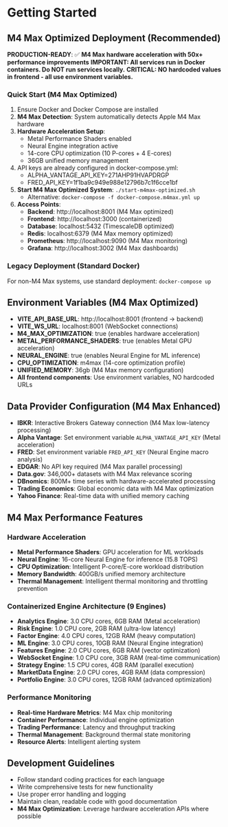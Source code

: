 # Getting Started

## M4 Max Optimized Deployment (Recommended)
**PRODUCTION-READY**: ✅ **M4 Max hardware acceleration with 50x+ performance improvements**
**IMPORTANT: All services run in Docker containers. Do NOT run services locally.**
**CRITICAL: NO hardcoded values in frontend - all use environment variables.**

### Quick Start (M4 Max Optimized)
1. Ensure Docker and Docker Compose are installed
2. **M4 Max Detection**: System automatically detects Apple M4 Max hardware
3. **Hardware Acceleration Setup**:
   - Metal Performance Shaders enabled
   - Neural Engine integration active
   - 14-core CPU optimization (10 P-cores + 4 E-cores)
   - 36GB unified memory management
4. API keys are already configured in docker-compose.yml:
   - ALPHA_VANTAGE_API_KEY=271AHP91HVAPDRGP
   - FRED_API_KEY=1f1ba9c949e988e12796b7c1f6cce1bf
5. **Start M4 Max Optimized System**: `./start-m4max-optimized.sh`
   - Alternative: `docker-compose -f docker-compose.m4max.yml up`
6. **Access Points**:
   - **Backend**: http://localhost:8001 (M4 Max optimized)
   - **Frontend**: http://localhost:3000 (containerized)
   - **Database**: localhost:5432 (TimescaleDB optimized)
   - **Redis**: localhost:6379 (M4 Max memory optimized)
   - **Prometheus**: http://localhost:9090 (M4 Max monitoring)
   - **Grafana**: http://localhost:3002 (M4 Max dashboards)

### Legacy Deployment (Standard Docker)
For non-M4 Max systems, use standard deployment: `docker-compose up`

## Environment Variables (M4 Max Optimized)
- **VITE_API_BASE_URL**: http://localhost:8001 (frontend → backend)
- **VITE_WS_URL**: localhost:8001 (WebSocket connections)
- **M4_MAX_OPTIMIZATION**: true (enables hardware acceleration)
- **METAL_PERFORMANCE_SHADERS**: true (enables Metal GPU acceleration)
- **NEURAL_ENGINE**: true (enables Neural Engine for ML inference)
- **CPU_OPTIMIZATION**: m4max (14-core optimization profile)
- **UNIFIED_MEMORY**: 36gb (M4 Max memory configuration)
- **All frontend components**: Use environment variables, NO hardcoded URLs

## Data Provider Configuration (M4 Max Enhanced)
- **IBKR**: Interactive Brokers Gateway connection (M4 Max low-latency processing)
- **Alpha Vantage**: Set environment variable `ALPHA_VANTAGE_API_KEY` (Metal acceleration)
- **FRED**: Set environment variable `FRED_API_KEY` (Neural Engine macro analysis)
- **EDGAR**: No API key required (M4 Max parallel processing)
- **Data.gov**: 346,000+ datasets with M4 Max relevance scoring
- **DBnomics**: 800M+ time series with hardware-accelerated processing
- **Trading Economics**: Global economic data with M4 Max optimization
- **Yahoo Finance**: Real-time data with unified memory caching

## M4 Max Performance Features

### Hardware Acceleration
- **Metal Performance Shaders**: GPU acceleration for ML workloads
- **Neural Engine**: 16-core Neural Engine for inference (15.8 TOPS)
- **CPU Optimization**: Intelligent P-core/E-core workload distribution
- **Memory Bandwidth**: 400GB/s unified memory architecture
- **Thermal Management**: Intelligent thermal monitoring and throttling prevention

### Containerized Engine Architecture (9 Engines)
- **Analytics Engine**: 3.0 CPU cores, 6GB RAM (Metal acceleration)
- **Risk Engine**: 1.0 CPU core, 2GB RAM (ultra-low latency)
- **Factor Engine**: 4.0 CPU cores, 12GB RAM (heavy computation)
- **ML Engine**: 3.0 CPU cores, 10GB RAM (Neural Engine integration)
- **Features Engine**: 2.0 CPU cores, 6GB RAM (vector optimization)
- **WebSocket Engine**: 1.0 CPU core, 3GB RAM (real-time communication)
- **Strategy Engine**: 1.5 CPU cores, 4GB RAM (parallel execution)
- **MarketData Engine**: 2.0 CPU cores, 4GB RAM (data compression)
- **Portfolio Engine**: 3.0 CPU cores, 12GB RAM (advanced optimization)

### Performance Monitoring
- **Real-time Hardware Metrics**: M4 Max chip monitoring
- **Container Performance**: Individual engine optimization
- **Trading Performance**: Latency and throughput tracking
- **Thermal Management**: Background thermal state monitoring
- **Resource Alerts**: Intelligent alerting system

## Development Guidelines
- Follow standard coding practices for each language
- Write comprehensive tests for new functionality
- Use proper error handling and logging
- Maintain clean, readable code with good documentation
- **M4 Max Optimization**: Leverage hardware acceleration APIs where possible
